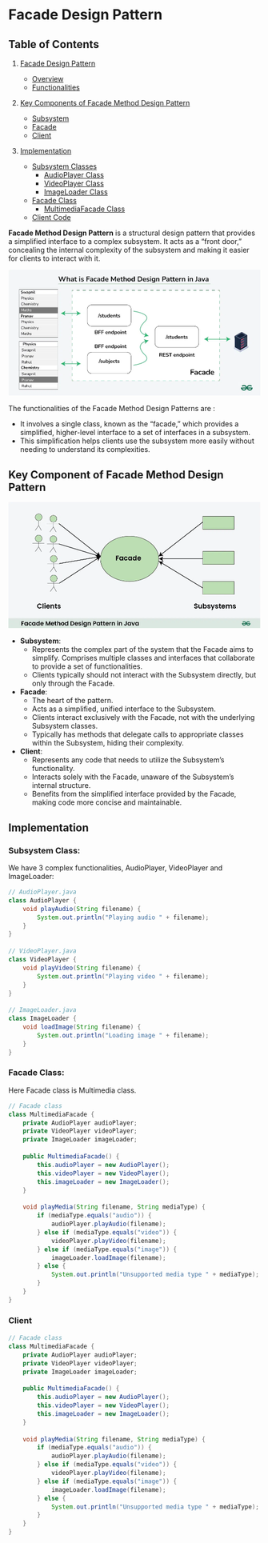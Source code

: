 # Facade Design Pattern
## Table of Contents

1. [Facade Design Pattern](#facade-design-pattern)
   - [Overview](#overview)
   - [Functionalities](#functionalities)
   
2. [Key Components of Facade Method Design Pattern](#key-components-of-facade-method-design-pattern)
   - [Subsystem](#subsystem)
   - [Facade](#facade)
   - [Client](#client)
   
3. [Implementation](#implementation)
   - [Subsystem Classes](#subsystem-classes)
     - [AudioPlayer Class](#audioplayer-class)
     - [VideoPlayer Class](#videoplayer-class)
     - [ImageLoader Class](#imageloader-class)
   - [Facade Class](#facade-class)
     - [MultimediaFacade Class](#multimediafacade-class)
   - [Client Code](#client-code)


**Facade Method Design Pattern** is a structural design pattern that provides a simplified interface to a complex subsystem. It acts as a “front door,” concealing the internal complexity of the subsystem and making it easier for clients to interact with it.

![](images/pattern.png)

The functionalities of the Facade Method Design Patterns are :

- It involves a single class, known as the “facade,” which provides a simplified, higher-level interface to a set of interfaces in a subsystem.
- This simplification helps clients use the subsystem more easily without needing to understand its complexities.

## Key Component of Facade Method Design Pattern

![](images/key_component.png)

- **Subsystem**:
    - Represents the complex part of the system that the Facade aims to simplify.
    Comprises multiple classes and interfaces that collaborate to provide a set of functionalities.
    - Clients typically should not interact with the Subsystem directly, but only through the Facade.
- **Facade**:
    - The heart of the pattern.
    - Acts as a simplified, unified interface to the Subsystem.
    - Clients interact exclusively with the Facade, not with the underlying Subsystem classes.
    - Typically has methods that delegate calls to appropriate classes within the Subsystem, hiding their complexity.
- **Client**:
    - Represents any code that needs to utilize the Subsystem’s functionality.
    - Interacts solely with the Facade, unaware of the Subsystem’s internal structure.
    - Benefits from the simplified interface provided by the Facade, making code more concise and maintainable.

## Implementation
### Subsystem Class:
We have 3 complex functionalities, AudioPlayer, VideoPlayer and ImageLoader:
```java
// AudioPlayer.java
class AudioPlayer {
    void playAudio(String filename) {
        System.out.println("Playing audio " + filename);
    }
}

// VideoPlayer.java
class VideoPlayer {
    void playVideo(String filename) {
        System.out.println("Playing video " + filename);
    }
}

// ImageLoader.java
class ImageLoader {
    void loadImage(String filename) {
        System.out.println("Loading image " + filename);
    }
}
```

### Facade Class:
Here Facade class is Multimedia class.

```java
// Facade class
class MultimediaFacade {
    private AudioPlayer audioPlayer;
    private VideoPlayer videoPlayer;
    private ImageLoader imageLoader;

    public MultimediaFacade() {
        this.audioPlayer = new AudioPlayer();
        this.videoPlayer = new VideoPlayer();
        this.imageLoader = new ImageLoader();
    }

    void playMedia(String filename, String mediaType) {
        if (mediaType.equals("audio")) {
            audioPlayer.playAudio(filename);
        } else if (mediaType.equals("video")) {
            videoPlayer.playVideo(filename);
        } else if (mediaType.equals("image")) {
            imageLoader.loadImage(filename);
        } else {
            System.out.println("Unsupported media type " + mediaType);
        }
    }
}
```

### Client
```java
// Facade class
class MultimediaFacade {
    private AudioPlayer audioPlayer;
    private VideoPlayer videoPlayer;
    private ImageLoader imageLoader;

    public MultimediaFacade() {
        this.audioPlayer = new AudioPlayer();
        this.videoPlayer = new VideoPlayer();
        this.imageLoader = new ImageLoader();
    }

    void playMedia(String filename, String mediaType) {
        if (mediaType.equals("audio")) {
            audioPlayer.playAudio(filename);
        } else if (mediaType.equals("video")) {
            videoPlayer.playVideo(filename);
        } else if (mediaType.equals("image")) {
            imageLoader.loadImage(filename);
        } else {
            System.out.println("Unsupported media type " + mediaType);
        }
    }
}
```